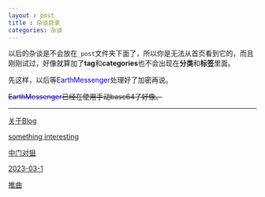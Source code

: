 ```yaml
---
layout : post
title : 杂谈目录
categories: 杂谈
---
```

以后的杂谈是不会放在`_post`文件夹下面了，所以你是无法从首页看到它的，而且刚刚试过，好像就算加了**tag**和**categories**也不会出现在**分类**和**标签**里面。

先这样，以后等<span style="color:#00c"  >EarthMessenger</span>处理好了加密再说。

~~<span style="color:#00c"  >EarthMessenger</span>已经在使用手动base64了好像。~~

---

[关于Blog](http://fat-old-eight.github.io/others/NheBolg.html)

[something interesting](http://fat-old-eight.github.io/others/sth-int.html)

[中门对狙](http://fat-old-eight.github.io/others/hack-it.html)

[2023-03-1](http://fat-old-eight.github.io/others/wssb.html)

[推曲](http://fat-old-eight.github.io/others/GOODSONG.html)



<!--杂谈之所以是杂谈因为它是随便写的-->